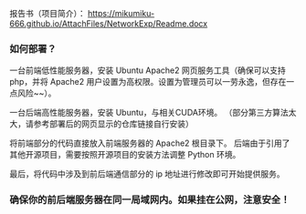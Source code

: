 报告书（项目简介）： https://mikumiku-666.github.io/AttachFiles/NetworkExp/Readme.docx

### 如何部署？

一台前端低性能服务器，安装 Ubuntu Apache2 网页服务工具（确保可以支持 php，并将 Apache2 用户设置为高权限。设置为管理员可以一劳永逸，但存在一点风险~~）。

一台后端高性能服务器，安装 Ubuntu，与相关CUDA环境。  （部分第三方算法太大，请参考部署后的网页显示的仓库链接自行安装）

将前端部分的代码直接放入前端服务器的 Apache2 根目录下。
后端由于引用了其他开源项目，需要按照开源项目的安装方法调整 Python 环境。

最后，将代码中涉及到前后端通信部分的 ip 地址进行修改即可开始提供服务。

### 确保你的前后端服务器在同一局域网内。如果挂在公网，注意安全！

